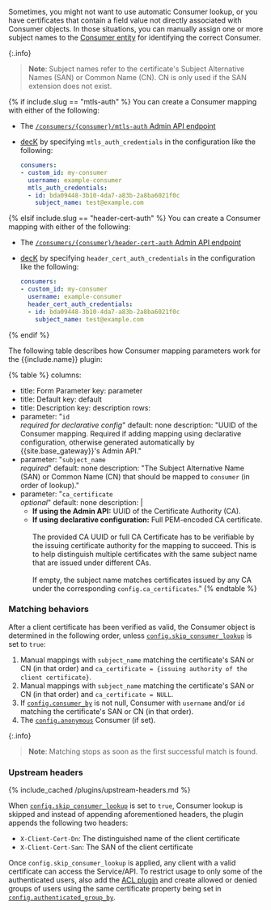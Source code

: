 Sometimes, you might not want to use automatic Consumer lookup, or you have certificates
that contain a field value not directly associated with Consumer objects. In those
situations, you can manually assign one or more subject names to the [Consumer entity](/gateway/entities/consumer/) for
identifying the correct Consumer.

{:.info}
> **Note**: Subject names refer to the certificate's Subject Alternative Names (SAN) or
Common Name (CN). CN is only used if the SAN extension does not exist.

{% if include.slug == "mtls-auth" %}
You can create a Consumer mapping with either of the following:
  * The [`/consumers/{consumer}/mtls-auth` Admin API endpoint](/plugins/mtls-auth/api/)
  * [decK](/gateway/entities/consumer/#set-up-a-consumer) by specifying `mtls_auth_credentials` in the configuration like the following:

    ```yaml
    consumers:
    - custom_id: my-consumer
      username: example-consumer
      mtls_auth_credentials:
      - id: bda09448-3b10-4da7-a83b-2a8ba6021f0c
        subject_name: test@example.com
    ```
{% elsif include.slug == "header-cert-auth" %}
You can create a Consumer mapping with either of the following:
  * The [`/consumers/{consumer}/header-cert-auth` Admin API endpoint](/plugins/header-cert-auth/api/)
  * [decK](/gateway/entities/consumer/#set-up-a-consumer) by specifying `header_cert_auth_credentials` in the configuration like the following:

    ```yaml
    consumers:
    - custom_id: my-consumer
      username: example-consumer
      header_cert_auth_credentials:
      - id: bda09448-3b10-4da7-a83b-2a8ba6021f0c
        subject_name: test@example.com
    ```
{% endif %}

The following table describes how Consumer mapping parameters work for the {{include.name}} plugin:

{% table %}
columns:
  - title: Form Parameter
    key: parameter
  - title: Default
    key: default
  - title: Description
    key: description
rows:
  - parameter: "`id`<br>*required for declarative config*"
    default: none
    description: "UUID of the Consumer mapping. Required if adding mapping using declarative configuration, otherwise generated automatically by {{site.base_gateway}}'s Admin API."
  - parameter: "`subject_name`<br>*required*"
    default: none
    description: "The Subject Alternative Name (SAN) or Common Name (CN) that should be mapped to `consumer` (in order of lookup)."
  - parameter: "`ca_certificate`<br>*optional*"
    default: none
    description: |
      * **If using the Admin API:** UUID of the Certificate Authority (CA). 
      * **If using declarative configuration:** Full PEM-encoded CA certificate.
      <br><br>
      The provided CA UUID or full CA Certificate has to be verifiable by the issuing certificate authority for the mapping to succeed. 
      This is to help distinguish multiple certificates with the same subject name that are issued under different CAs. 
      <br><br>
      If empty, the subject name matches certificates issued by any CA under the corresponding `config.ca_certificates`."
{% endtable %}

### Matching behaviors

After a client certificate has been verified as valid, the Consumer object is determined in the following order, unless [`config.skip_consumer_lookup`](./reference/#schema--config-skip-consumer-lookup) is set to `true`:

1. Manual mappings with `subject_name` matching the certificate's SAN or CN (in that order) and `ca_certificate = {issuing authority of the client certificate}`.
2. Manual mappings with `subject_name` matching the certificate's SAN or CN (in that order) and `ca_certificate = NULL`.
3. If [`config.consumer_by`](./reference/#schema--config-consumer-by) is not null, Consumer with `username` and/or `id` matching the certificate's SAN or CN (in that order).
4. The [`config.anonymous`](./reference/#schema--config-anonymous) Consumer (if set).

{:.info}
> **Note**: Matching stops as soon as the first successful match is found.

### Upstream headers

{% include_cached /plugins/upstream-headers.md %}

When [`config.skip_consumer_lookup`](./reference/#schema--config-skip-consumer-lookup) is set to `true`, Consumer lookup is skipped and instead of appending aforementioned headers, the plugin appends the following two headers:

* `X-Client-Cert-Dn`: The distinguished name of the client certificate
* `X-Client-Cert-San`: The SAN of the client certificate

Once `config.skip_consumer_lookup` is applied, any client with a valid certificate can access the Service/API.
To restrict usage to only some of the authenticated users, also add the [ACL plugin](/plugins/acl/) and create
allowed or denied groups of users using the same
certificate property being set in [`config.authenticated_group_by`](./reference/#schema--config-authenticated-group-by).